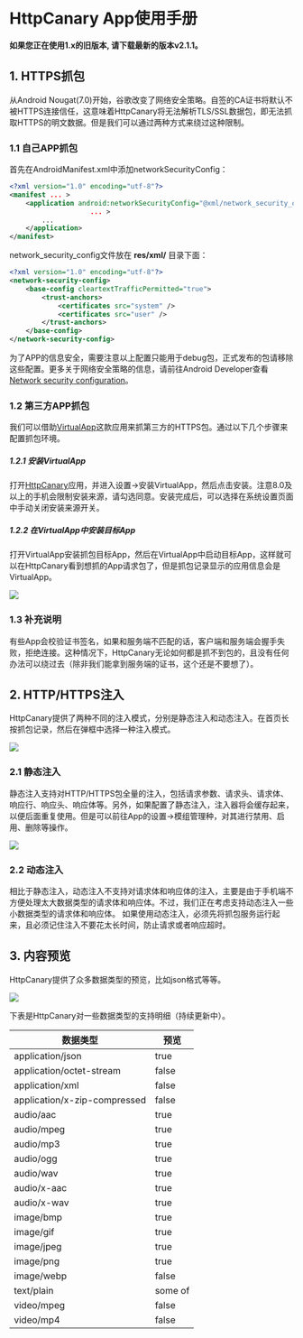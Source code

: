 # HttpCanary App使用手册

**如果您正在使用1.x的旧版本, 请下载最新的版本v2.1.1。**

## 1. HTTPS抓包
从Android Nougat(7.0)开始，谷歌改变了网络安全策略。自签的CA证书将默认不被HTTPS连接信任，这意味着HttpCanary将无法解析TLS/SSL数据包，即无法抓取HTTPS的明文数据。但是我们可以通过两种方式来绕过这种限制。

### 1.1 自己APP抓包
首先在AndroidManifest.xml中添加networkSecurityConfig：
```xml
<?xml version="1.0" encoding="utf-8"?>
<manifest ... >
    <application android:networkSecurityConfig="@xml/network_security_config"
                    ... >
        ...
    </application>
</manifest>
```
network_security_config文件放在 **res/xml/** 目录下面：
```xml
<?xml version="1.0" encoding="utf-8"?>
<network-security-config>
    <base-config cleartextTrafficPermitted="true">
        <trust-anchors>
            <certificates src="system" />
            <certificates src="user" />
        </trust-anchors>
    </base-config>
</network-security-config>
```
为了APP的信息安全，需要注意以上配置只能用于debug包，正式发布的包请移除这些配置。更多关于网络安全策略的信息，请前往Android Developer查看[Network security configuration](https://developer.android.com/training/articles/security-config)。

### 1.2 第三方APP抓包
我们可以借助[VirtualApp](https://github.com/asLody/VirtualApp)这款应用来抓第三方的HTTPS包。通过以下几个步骤来配置抓包环境。

##### 1.2.1 安装VirtualApp
打开[HttpCanary](https://play.google.com/store/apps/details?id=com.guoshi.httpcanary)应用，并进入设置->安装VirtualApp，然后点击安装。注意8.0及以上的手机会限制安装来源，请勾选同意。安装完成后，可以选择在系统设置页面中手动关闭安装来源开关。
 
##### 1.2.2 在VirtualApp中安装目标App
打开VirtualApp安装抓包目标App，然后在VirtualApp中启动目标App，这样就可以在HttpCanary看到想抓的App请求包了，但是抓包记录显示的应用信息会是VirtualApp。

![](https://github.com/MegatronKing/HttpCanary/blob/master/assets/screenshot_en_03.png)

### 1.3 补充说明
有些App会校验证书签名，如果和服务端不匹配的话，客户端和服务端会握手失败，拒绝连接。这种情况下，HttpCanary无论如何都是抓不到包的，且没有任何办法可以绕过去（除非我们能拿到服务端的证书，这个还是不要想了）。

## 2. HTTP/HTTPS注入
HttpCanary提供了两种不同的注入模式，分别是静态注入和动态注入。在首页长按抓包记录，然后在弹框中选择一种注入模式。

![](https://github.com/MegatronKing/HttpCanary/blob/master/assets/screenshot_en_01.png)

### 2.1 静态注入
静态注入支持对HTTP/HTTPS包全量的注入，包括请求参数、请求头、请求体、响应行、响应头、响应体等。另外，如果配置了静态注入，注入器将会缓存起来，以便后面重复使用。但是可以前往App的设置->模组管理种，对其进行禁用、启用、删除等操作。

![](https://github.com/MegatronKing/HttpCanary/blob/master/assets/screenshot_en_02.png)

### 2.2 动态注入
相比于静态注入，动态注入不支持对请求体和响应体的注入，主要是由于手机端不方便处理太大数据类型的请求体和响应体。不过，我们正在考虑支持动态注入一些小数据类型的请求体和响应体。
如果使用动态注入，必须先将抓包服务运行起来，且必须记住注入不要花太长时间，防止请求或者响应超时。

## 3. 内容预览
HttpCanary提供了众多数据类型的预览，比如json格式等等。

![](https://github.com/MegatronKing/HttpCanary/blob/master/assets/screenshot_en_04.png)

下表是HttpCanary对一些数据类型的支持明细（持续更新中）。

| 数据类型 | 预览 |
| --- | --- | 
| application/json | true |
| application/octet-stream | false |
| application/xml | false |
| application/x-zip-compressed | false |
| audio/aac | true |
| audio/mpeg | true |
| audio/mp3 | true |
| audio/ogg | true |
| audio/wav | true |
| audio/x-aac | true |
| audio/x-wav | true |
| image/bmp | true |
| image/gif | true |
| image/jpeg | true |
| image/png | true |
| image/webp | false |
| text/plain | some of |
| video/mpeg | false |
| video/mp4 | false |
